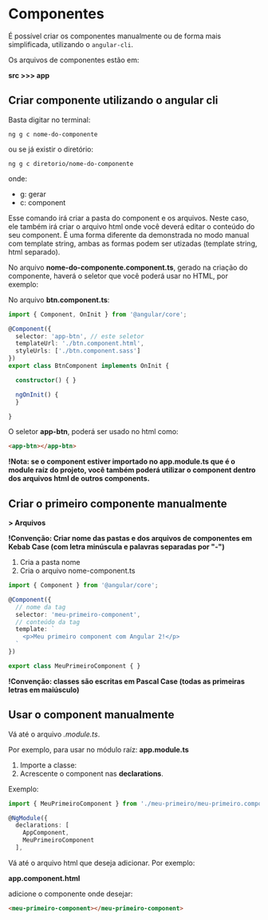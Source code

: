 # Componentes
É possível criar os componentes manualmente ou de forma mais simplificada, utilizando o `angular-cli`.

Os arquivos de componentes estão em:

**src >>> app**

## Criar componente utilizando o angular cli
Basta digitar no terminal:

```$
ng g c nome-do-componente
```

ou se já existir o diretório:

```$
ng g c diretorio/nome-do-componente
```

onde:
* g: gerar
* c: component

Esse comando irá criar a pasta do component e os arquivos.
Neste caso, ele também irá criar o arquivo html onde você deverá editar o conteúdo do seu component. É uma forma diferente da demonstrada no modo manual com template string, ambas as formas podem ser utizadas (template string, html separado).

No arquivo **nome-do-componente.component.ts**, gerado na criação do componente, haverá o seletor que você poderá usar no HTML, por exemplo:

No arquivo **btn.component.ts**:

```ts
import { Component, OnInit } from '@angular/core';

@Component({
  selector: 'app-btn', // este seletor
  templateUrl: './btn.component.html',
  styleUrls: ['./btn.component.sass']
})
export class BtnComponent implements OnInit {

  constructor() { }

  ngOnInit() {
  }

}
```

O seletor **app-btn**, poderá ser usado no html como:

```html
<app-btn></app-btn>
```

**!Nota: se o component estiver importado no app.module.ts que é o module raíz do projeto, você também poderá utilizar o component dentro dos arquivos html de outros components.**

## Criar o primeiro componente manualmente
**> Arquivos**

**!Convenção: Criar nome das pastas e dos arquivos de componentes em Kebab Case (com letra minúscula e palavras separadas por "-")**
1. Cria a pasta nome
2. Cria o arquivo nome-component.ts


```ts
import { Component } from '@angular/core';

@Component({
  // nome da tag
  selector: 'meu-primeiro-component',
  // conteúdo da tag
  template: `
    <p>Meu primeiro component com Angular 2!</p>
  `
})

export class MeuPrimeiroComponent { }
```
**!Convenção: classes são escritas em Pascal Case (todas as primeiras letras em maiúsculo)**

## Usar o component manualmente
Vá até o arquivo *.module.ts*.

Por exemplo, para usar no módulo raíz:
**app.module.ts**

1. Importe a classe:
2. Acrescente o component nas **declarations**.

Exemplo:

```ts
import { MeuPrimeiroComponent } from './meu-primeiro/meu-primeiro.component';

@NgModule({
  declarations: [
    AppComponent,
    MeuPrimeiroComponent
  ],
```

Vá até o arquivo html que deseja adicionar. Por exemplo:

**app.component.html**

adicione o componente onde desejar:

```html
<meu-primeiro-component></meu-primeiro-component>
```


